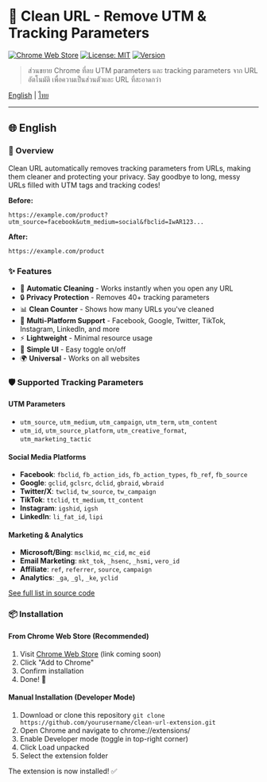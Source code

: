 # 🧹 Clean URL - Remove UTM & Tracking Parameters

[![Chrome Web Store](https://img.shields.io/badge/Chrome-Web%20Store-orange?logo=google-chrome)](https://chrome.google.com/webstore)
[![License: MIT](https://img.shields.io/badge/License-MIT-blue.svg)](LICENSE)
[![Version](https://img.shields.io/badge/version-1.1-green.svg)](manifest.json)

> ส่วนขยาย Chrome ที่ลบ UTM parameters และ tracking parameters จาก URL อัตโนมัติ เพื่อความเป็นส่วนตัวและ URL ที่สะอาดกว่า

[English](#english) | [ไทย](#thai)

---

## <a name="english"></a>🌐 English

### 📖 Overview

Clean URL automatically removes tracking parameters from URLs, making them cleaner and protecting your privacy. Say goodbye to long, messy URLs filled with UTM tags and tracking codes!

**Before:**

`https://example.com/product?utm_source=facebook&utm_medium=social&fbclid=IwAR123...`

**After:**

`https://example.com/product`


### ✨ Features

- 🚀 **Automatic Cleaning** - Works instantly when you open any URL
- 🔒 **Privacy Protection** - Removes 40+ tracking parameters
- 📊 **Clean Counter** - Shows how many URLs you've cleaned
- 🎯 **Multi-Platform Support** - Facebook, Google, Twitter, TikTok, Instagram, LinkedIn, and more
- ⚡ **Lightweight** - Minimal resource usage
- 🎨 **Simple UI** - Easy toggle on/off
- 🌍 **Universal** - Works on all websites

### 🛡️ Supported Tracking Parameters

#### UTM Parameters
- `utm_source`, `utm_medium`, `utm_campaign`, `utm_term`, `utm_content`
- `utm_id`, `utm_source_platform`, `utm_creative_format`, `utm_marketing_tactic`

#### Social Media Platforms
- **Facebook**: `fbclid`, `fb_action_ids`, `fb_action_types`, `fb_ref`, `fb_source`
- **Google**: `gclid`, `gclsrc`, `dclid`, `gbraid`, `wbraid`
- **Twitter/X**: `twclid`, `tw_source`, `tw_campaign`
- **TikTok**: `ttclid`, `tt_medium`, `tt_content`
- **Instagram**: `igshid`, `igsh`
- **LinkedIn**: `li_fat_id`, `lipi`

#### Marketing & Analytics
- **Microsoft/Bing**: `msclkid`, `mc_cid`, `mc_eid`
- **Email Marketing**: `mkt_tok`, `_hsenc`, `_hsmi`, `vero_id`
- **Affiliate**: `ref`, `referrer`, `source`, `campaign`
- **Analytics**: `_ga`, `_gl`, `_ke`, `yclid`

[See full list in source code](background.js)

### 📦 Installation

#### From Chrome Web Store (Recommended)
1. Visit [Chrome Web Store](#) (link coming soon)
2. Click "Add to Chrome"
3. Confirm installation
4. Done! 🎉

#### Manual Installation (Developer Mode)
1. Download or clone this repository
```git clone https://github.com/yourusername/clean-url-extension.git```
2. Open Chrome and navigate to chrome://extensions/
3. Enable Developer mode (toggle in top-right corner)
4. Click Load unpacked
5. Select the extension folder
   
The extension is now installed! ✅



